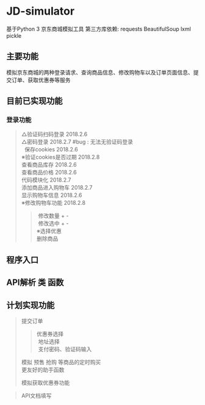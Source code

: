 # JD-simulator
基于Python 3 京东商城模拟工具
第三方库依赖:
  requests
  BeautifulSoup
  lxml
  pickle
## 主要功能
模拟京东商城的两种登录请求、查询商品信息、修改购物车以及订单页面信息、提交订单、获取优惠券等服务
## 目前已实现功能
### 登录功能
> △验证码扫码登录 2018.2.6 </br> 
> △密码登录 2018.2.7 #bug : 无法无验证码登录 </br> 
>   保存cookies 2018.2.6 </br>
> ※验证cookies是否过期 2018.2.8 </br>
>   查看商品库存 2018.2.6 </br>
>   查看商品价格 2018.2.6 </br>
>   代码模块化 2018.2.7 </br>
>   添加商品进入购物车 2018.2.7 </br>
>   显示购物车信息 2018.2.6 </br>
> ※修改购物车功能 2018.2.8 </br>
>>  修改数量 + -  </br>
>>  修改选中 + -  </br>
>>※选择优惠  </br>
>>  删除商品  </br>
## 程序入口
## API解析 类 函数
## 计划实现功能
> 提交订单 </br>
>>  优惠券选择  </br>
>>  地址选择  </br>
>>  支付密码、验证码输入  </br>
>>  
>   模拟 预售 抢购 等商品的定时购买 </br>
>   更友好的助手函数 </br>
> 
>   模拟获取优惠券功能  </br>

>   API文档填写  </br>
